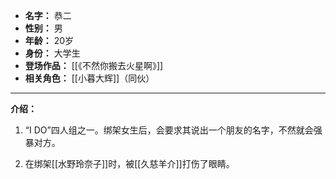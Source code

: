 
- **名字：** 恭二
- **性别：** 男
- **年龄：** 20岁
- **身份：** 大学生
- **登场作品：** [[《不然你搬去火星啊》]]
- **相关角色：** [[小暮大辉]]（同伙）

---

**介绍：** 

1. “I DO”四人组之一。绑架女生后，会要求其说出一个朋友的名字，不然就会强暴对方。

2. 在绑架[[水野玲奈子]]时，被[[久慈羊介]]打伤了眼睛。
